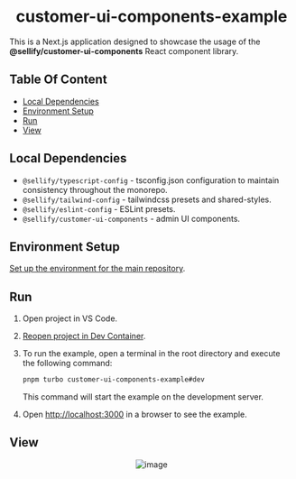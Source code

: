 <h1 align="center">
customer-ui-components-example
</h1>

This is a Next.js application designed to showcase the usage of the **@sellify/customer-ui-components** React component library.

## Table Of Content

- [Local Dependencies](#local-dependencies)
- [Environment Setup](#environment-setup)
- [Run](#run)
- [View](#view)

## Local Dependencies

- `@sellify/typescript-config` - tsconfig.json configuration to maintain consistency throughout the monorepo.
- `@sellify/tailwind-config` - tailwindcss presets and shared-styles.
- `@sellify/eslint-config` - ESLint presets.
- `@sellify/customer-ui-components` - admin UI components.

## Environment Setup

[Set up the environment for the main repository](https://github.com/Xamarsia/sellify#environment-setup).

## Run

1. Open project in VS Code.
2. [Reopen project in Dev Container](https://code.visualstudio.com/docs/devcontainers/containers).
3. To run the example, open a terminal in the root directory and execute the following command:

   ```bash
   pnpm turbo customer-ui-components-example#dev
   ```

   This command will start the example on the development server.

4. Open [http://localhost:3000](http://localhost:3000) in a browser to see the example.

## View

<p align="center">
    <img alt="image" src="https://github.com/user-attachments/assets/4e9a5105-cc94-4c4e-a06e-2c0665aa3e54" />
</p>
